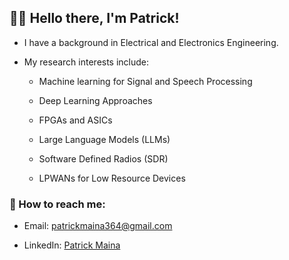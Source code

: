 ## 👋🏾 Hello there, I'm Patrick!
- I have a background in Electrical and Electronics Engineering.

- My research interests include:
  - Machine learning for Signal and Speech Processing
   
  - Deep Learning Approaches
    
  - FPGAs and ASICs
      
  - Large Language Models (LLMs)
 
  - Software Defined Radios (SDR)
 
  - LPWANs for Low Resource Devices

### 🚀 How to reach me:
- Email: patrickmaina364@gmail.com

- LinkedIn: [Patrick Maina](https://www.linkedin.com/in/patrick-maina-6515321b0/)
